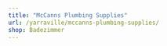 ```yaml
---
title: "McCanns Plumbing Supplies"
url: /yarraville/mccanns-plumbing-supplies/
shop: Badezimmer
---
```

